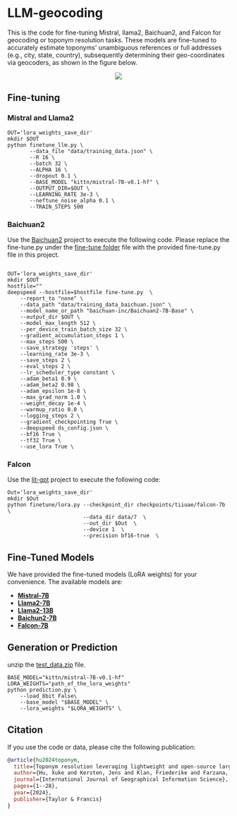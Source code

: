 # LLM-geocoding
This is the code for fine-tuning Mistral, llama2, Baichuan2, and Falcon for geocoding or toponym resolution tasks. These models are fine-tuned to accurately estimate toponyms' unambiguous references or full addresses (e.g., city, state, country), subsequently determining their geo-coordinates via geocoders, as shown in the figure below.

<p align="center">
<a href="url">
 <img src="figure/llm-workflow.png"  ></a>
</p>

## Fine-tuning
### Mistral and Llama2
```shell
OUT='lora_weights_save_dir'
mkdir $OUT
python finetune_llm.py \
       --data_file "data/training_data.json" \
       --R 16 \
       --batch 32 \
       --ALPHA 16 \
       --dropout 0.1 \
       --BASE_MODEL "kittn/mistral-7B-v0.1-hf" \
       --OUTPUT_DIR=$OUT \
       --LEARNING_RATE 3e-3 \
       --neftune_noise_alpha 0.1 \
       --TRAIN_STEPS 500
```
### Baichuan2
Use the  [Baichuan2](https://github.com/baichuan-inc/Baichuan2/tree/main) project to execute the following code. Please replace the fine-tune.py under the [fine-tune folder](https://github.com/baichuan-inc/Baichuan2/tree/main/fine-tune) file with the provided fine-tune.py file in this project.
```shell

OUT='lora_weights_save_dir'
mkdir $OUT
hostfile=""
deepspeed --hostfile=$hostfile fine-tune.py  \
    --report_to "none" \
    --data_path "data/training_data_baichuan.json" \
    --model_name_or_path "baichuan-inc/Baichuan2-7B-Base" \
    --output_dir $OUT \
    --model_max_length 512 \
    --per_device_train_batch_size 32 \
    --gradient_accumulation_steps 1 \
    --max_steps 500 \
    --save_strategy 'steps' \
    --learning_rate 3e-3 \
    --save_steps 2 \
    --eval_steps 2 \
    --lr_scheduler_type constant \
    --adam_beta1 0.9 \
    --adam_beta2 0.98 \
    --adam_epsilon 1e-8 \
    --max_grad_norm 1.0 \
    --weight_decay 1e-4 \
    --warmup_ratio 0.0 \
    --logging_steps 2 \
    --gradient_checkpointing True \
    --deepspeed ds_config.json \
    --bf16 True \
    --tf32 True \
    --use_lora True \
```
### Falcon
Use the [lit-gpt](https://github.com/drisspg/lit-gpt) project to execute the following code:

```shell
Out='lora_weights_save_dir'
mkdir $Out
python finetune/lora.py --checkpoint_dir checkpoints/tiiuae/falcon-7b \
                        --data_dir data/7  \
                        --out_dir $Out  \
                        --device 1  \
                        --precision bf16-true  \
```


## Fine-Tuned Models
We have provided the fine-tuned models (LoRA weights) for your convenience. The available models are:

- **[Mistral-7B](https://huggingface.co/xukehu/Mistral-7B-LoRA-Toponym-Resolution)**
- **[Llama2-7B](https://huggingface.co/xukehu/Llama2-7B-LoRA-Toponym-Resolution)**
- **[Llama2-13B](https://huggingface.co/xukehu/Llama2-13B-LoRA-Toponym-Resolution)**
- **[Baichun2-7B](https://huggingface.co/xukehu/Baichuan2-7B-LoRA-Toponym-Resolution)**
- **[Falcon-7B](https://huggingface.co/xukehu/Falcon-7B-LoRA-Toponym-Resolution)**


## Generation or Prediction
unzip the [test_data.zip](data/test_data.zip) file.

```shell
BASE_MODEL="kittn/mistral-7B-v0.1-hf"
LORA_WEIGHTS="path_of_the_lora_weights" 
python prediction.py \
    --load_8bit False\
    --base_model "$BASE_MODEL" \
    --lora_weights "$LORA_WEIGHTS" \
```
## Citation

If you use the code or data, please cite the following publication:

```bibtex
@article{hu2024toponym,
  title={Toponym resolution leveraging lightweight and open-source large language models and geo-knowledge},
  author={Hu, Xuke and Kersten, Jens and Klan, Friederike and Farzana, Sheikh Mastura},
  journal={International Journal of Geographical Information Science},
  pages={1--28},
  year={2024},
  publisher={Taylor & Francis}
}
```

